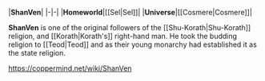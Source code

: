 |**ShanVen**|
|-|-|
|**Homeworld**|[[Sel\|Sel]]|
|**Universe**|[[Cosmere\|Cosmere]]|

**ShanVen** is one of the original followers of the [[Shu-Korath\|Shu-Korath]] religion, and [[Korath\|Korath's]] right-hand man.
He took the budding religion to [[Teod\|Teod]] and as their young monarchy had established it as the state religion.



https://coppermind.net/wiki/ShanVen